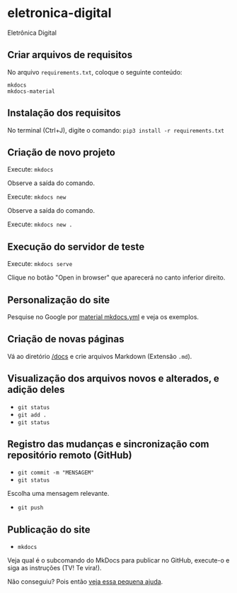 # eletronica-digital
Eletrônica Digital

## Criar arquivos de requisitos

No arquivo `requirements.txt`, coloque o seguinte conteúdo:

```
mkdocs
mkdocs-material
```

## Instalação dos requisitos

No terminal (Ctrl+J), digite o comando: `pip3 install -r requirements.txt`


## Criação de novo projeto

Execute: `mkdocs`

Observe a saída do comando.

Execute: `mkdocs new`

Observe a saída do comando.

Execute: `mkdocs new .`

## Execução do servidor de teste

Execute: `mkdocs serve`

Clique no botão "Open in browser" que aparecerá no canto inferior direito.

## Personalização do site

Pesquise no Google por [material mkdocs.yml](https://google.com/search?q=material+mkdocs.yml) e veja os exemplos.

## Criação de novas páginas

Vá ao diretório [/docs](/docs/) e crie arquivos Markdown (Extensão `.md`).


## Visualização dos arquivos novos e alterados, e adição deles

- `git status`
- `git add .`
- `git status`


## Registro das mudanças e sincronização com repositório remoto (GitHub)

- `git commit -m "MENSAGEM"`
- `git status`

Escolha uma mensagem relevante.

- `git push`

## Publicação do site

- `mkdocs`

Veja qual é o subcomando do MkDocs para publicar no GitHub, execute-o e siga as instruções (TV! Te vira!).

Não conseguiu? Pois então [veja essa pequena ajuda](ajuda-publicacao-github.md).


